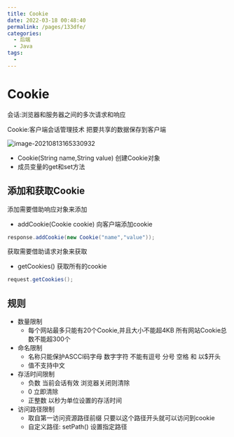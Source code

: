 ```yaml
---
title: Cookie
date: 2022-03-18 00:48:40
permalink: /pages/133dfe/
categories:
  - 后端
  - Java
tags:
  - 
---
```

# Cookie

会话:浏览器和服务器之间的多次请求和响应

Cookie:客户端会话管理技术  把要共享的数据保存到客户端

![image-20210813165330932](https://cdn.jsdelivr.net/gh/Iekrwh/images/md-images/image-20210813165330932.png)

- Cookie(String name,String value)   创建Cookie对象
- 成员变量的get和set方法

## 添加和获取Cookie

添加需要借助响应对象来添加

- addCookie(Cookie cookie)   向客户端添加cookie

```java
response.addCookie(new Cookie("name","value"));
```

获取需要借助请求对象来获取

- getCookies()  获取所有的cookie

```java
request.getCookies();
```



## 规则

- 数量限制
  - 每个网站最多只能有20个Cookie,并且大小不能超4KB 所有网站Cookie总数不能超300个
- 命名限制
  - 名称只能保护ASCCI码字母 数字字符 不能有逗号 分号 空格 和 以$开头 
  - 值不支持中文
- 存活时间限制
  - 负数 当前会话有效 浏览器关闭则清除
  - 0 立即清除
  - 正整数  以秒为单位设置的存活时间
- 访问路径限制
  - 取自第一访问资源路径前缀 只要以这个路径开头就可以访问到cookie
  - 自定义路径: setPath()  设置指定路径



